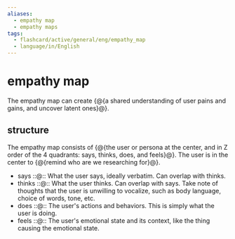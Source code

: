 ```yaml
---
aliases:
  - empathy map
  - empathy maps
tags:
  - flashcard/active/general/eng/empathy_map
  - language/in/English
---
```


# empathy map

The empathy map can create {@{a shared understanding of user pains and gains, and uncover latent ones}@}. <!--SR:!2028-12-01,1214,310-->

## structure

The empathy map consists of {@{the user or persona at the center, and in Z order of the 4 quadrants: says, thinks, does, and feels}@}. The user is in the center to {@{remind who are we researching for}@}. <!--SR:!2028-10-10,1197,310!2027-03-26,803,330-->

- says ::@:: What the user says, ideally verbatim. Can overlap with thinks. <!--SR:!2027-02-26,768,330!2027-06-19,864,330-->
- thinks ::@:: What the user thinks. Can overlap with says. Take note of thoughts that the user is unwilling to vocalize, such as body language, choice of words, tone, etc. <!--SR:!2027-05-24,783,290!2029-04-24,1342,310-->
- does ::@:: The user's actions and behaviors. This is simply what the user is doing. <!--SR:!2028-04-05,1110,350!2028-09-01,1226,350-->
- feels ::@:: The user's emotional state and its context, like the thing causing the emotional state. <!--SR:!2025-10-05,342,290!2028-12-04,1272,330-->
